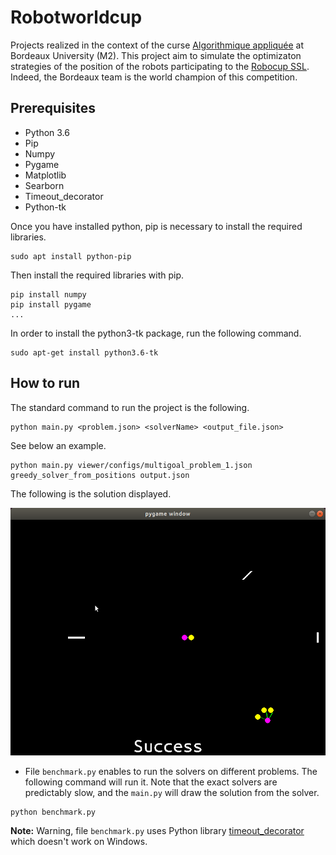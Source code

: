 # Robotworldcup
Projects realized in the context of the curse [Algorithmique appliquée](https://www.labri.fr/perso/lhofer/index.php?page=teaching/algorithmique_appliquee/index) at Bordeaux University (M2).
This project aim to simulate the optimizaton strategies of the position of the robots participating to the [Robocup SSL](https://ssl.robocup.org/). Indeed, the Bordeaux team is the world champion of this competition.

## Prerequisites
- Python 3.6
- Pip
- Numpy
- Pygame
- Matplotlib
- Searborn
- Timeout_decorator
- Python-tk

Once you have installed python, pip is necessary to install the required libraries.
```
sudo apt install python-pip
```
Then install the required libraries with pip.
```
pip install numpy
pip install pygame
...
```
In order to install the python3-tk package, run the following command.
```
sudo apt-get install python3.6-tk
```

## How to run
The standard command to run the project is the following.
```
python main.py <problem.json> <solverName> <output_file.json>
```
See below an example.
```
python main.py viewer/configs/multigoal_problem_1.json greedy_solver_from_positions output.json
```
The following is the solution displayed.

<img src="https://github.com/ltomas837/Robotworldcup/blob/main/solution.png">

- File `benchmark.py` enables to run the solvers on different problems. The following command will run it. Note that the exact solvers are predictably slow, and the `main.py` will draw the solution from the solver.
```
python benchmark.py
```

**Note:** Warning, file `benchmark.py` uses Python library [timeout_decorator](https://pypi.org/project/timeout-decorator/) which doesn't work on Windows.
